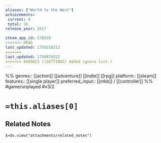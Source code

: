 ```yaml
---
aliases: ["World to the West"]
achievements:
 current: 0
 total: 36
release_year: 2017

steam_app_id: 530020
<<<<<<< HEAD
last_updated: 1750218212
=======
last_updated: 1750870322
>>>>>>> 8409623 ([SETTINGS] Added ignore list.)
---
```

%%
genres:: [[action]] [[adventure]] [[indie]] [[rpg]]
platform:: [[steam]]
features:: [[single player]]
preferred_input:: [[mkb]] / [[controller]]
%%
#game/unplayed
#v3/2

# `=this.aliases[0]`
## Related Notes
`$=dv.view("attachments/related_notes")`